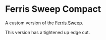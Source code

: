 # Ferris Sweep Compact

A custom version of the [Ferris Sweep](https://github.com/davidphilipbarr/Sweep).

This version has a tightened up edge cut.

